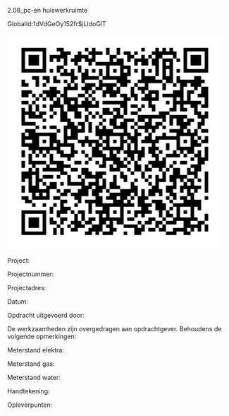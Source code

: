 2.08_pc-en huiswerkruimte

GlobalId:1dVdGeOy152fr$jLldoGlT

![picture](https://github.com/C-Claus/Data-Files/blob/master/QR_codes/KDV/2.08_pc-en%20huiswerkruimte.png)

Project:

Projectnummer:

Projectadres:

Datum:

Opdracht uitgevoerd door:

De werkzaamheden zijn overgedragen aan opdrachtgever. Behoudens de volgende opmerkingen:

Meterstand elektra:

Meterstand gas:

Meterstand water:

Handtekening:

Opleverpunten:
